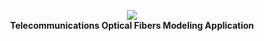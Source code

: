 <p align="center">
	<a href="https://michal037.github.io/tofma/tofma/"><img src="https://michal037.github.io/tofma/tofma/src/img/logo.png"></a>
	<br>
	<strong>Telecommunications Optical Fibers Modeling Application</strong>
</p>
